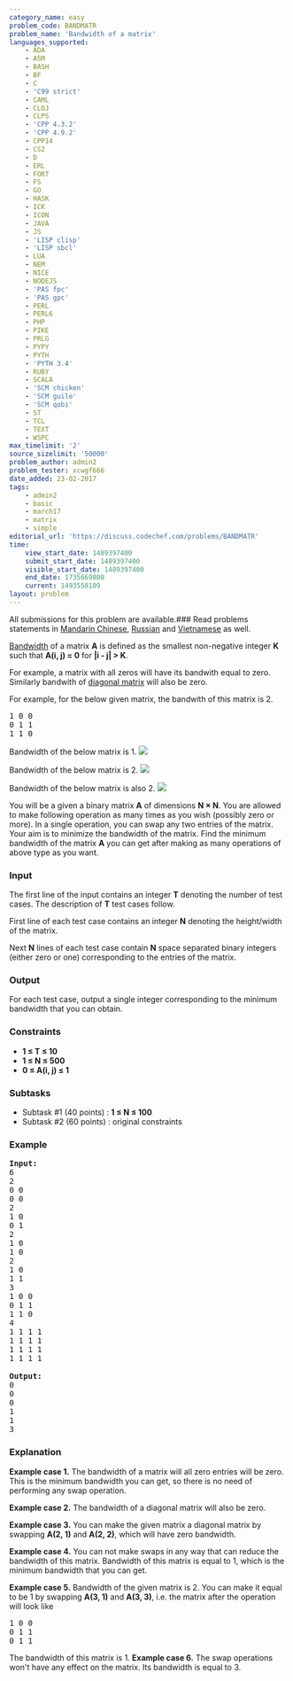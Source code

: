 ```yaml
---
category_name: easy
problem_code: BANDMATR
problem_name: 'Bandwidth of a matrix'
languages_supported:
    - ADA
    - ASM
    - BASH
    - BF
    - C
    - 'C99 strict'
    - CAML
    - CLOJ
    - CLPS
    - 'CPP 4.3.2'
    - 'CPP 4.9.2'
    - CPP14
    - CS2
    - D
    - ERL
    - FORT
    - FS
    - GO
    - HASK
    - ICK
    - ICON
    - JAVA
    - JS
    - 'LISP clisp'
    - 'LISP sbcl'
    - LUA
    - NEM
    - NICE
    - NODEJS
    - 'PAS fpc'
    - 'PAS gpc'
    - PERL
    - PERL6
    - PHP
    - PIKE
    - PRLG
    - PYPY
    - PYTH
    - 'PYTH 3.4'
    - RUBY
    - SCALA
    - 'SCM chicken'
    - 'SCM guile'
    - 'SCM qobi'
    - ST
    - TCL
    - TEXT
    - WSPC
max_timelimit: '2'
source_sizelimit: '50000'
problem_author: admin2
problem_tester: xcwgf666
date_added: 23-02-2017
tags:
    - admin2
    - basic
    - march17
    - matrix
    - simple
editorial_url: 'https://discuss.codechef.com/problems/BANDMATR'
time:
    view_start_date: 1489397400
    submit_start_date: 1489397400
    visible_start_date: 1489397400
    end_date: 1735669800
    current: 1493558109
layout: problem
---
```

All submissions for this problem are available.###  Read problems statements in [Mandarin Chinese](http://www.codechef.com/download/translated/MARCH17/mandarin/BANDMATR.pdf?v=1), [Russian](http://www.codechef.com/download/translated/MARCH17/russian/BANDMATR.pdf?v=1) and [Vietnamese](http://www.codechef.com/download/translated/MARCH17/vietnamese/BANDMATR.pdf?v=1) as well.

[Bandwidth](https://en.wikipedia.org/wiki/Band_matrix#Bandwidth) of a matrix **A** is defined as the smallest non-negative integer **K** such that **A(i, j) = 0** for **|i - j| &gt; K**.

For example, a matrix with all zeros will have its bandwith equal to zero. Similarly bandwith of [diagonal matrix](https://en.wikipedia.org/wiki/Diagonal_matrix) will also be zero.

For example, for the below given matrix, the bandwith of this matrix is 2.

<pre>
1 0 0
0 1 1
1 1 0 
</pre>
Bandwidth of the below matrix is 1. ![](https://codechef_shared.s3.amazonaws.com/download/upload/MARCH17/bandmatr1.png)

Bandwidth of the below matrix is 2. ![](https://codechef_shared.s3.amazonaws.com/download/upload/MARCH17/bandmatr2.png)

Bandwidth of the below matrix is also 2. ![](https://codechef_shared.s3.amazonaws.com/download/upload/MARCH17/bandmatr3.png)

You will be a given a binary matrix **A** of dimensions **N × N**. You are allowed to make following operation as many times as you wish (possibly zero or more). In a single operation, you can swap any two entries of the matrix. Your aim is to minimize the bandwidth of the matrix. Find the minimum bandwidth of the matrix **A** you can get after making as many operations of above type as you want.

### Input

The first line of the input contains an integer **T** denoting the number of test cases. The description of **T** test cases follow.

First line of each test case contains an integer **N** denoting the height/width of the matrix.

Next **N** lines of each test case contain **N** space separated binary integers (either zero or one) corresponding to the entries of the matrix.

### Output

For each test case, output a single integer corresponding to the minimum bandwidth that you can obtain.

### Constraints

- **1 ≤ T ≤ 10**
- **1 ≤ N ≤ 500**
- **0 ≤ A(i, j) ≤ 1**

### Subtasks

- Subtask #1 (40 points) : **1 ≤ N ≤ 100**
- Subtask #2 (60 points) : original constraints

### Example

<pre><b>Input:</b>
6
2
0 0
0 0
2
1 0
0 1
2
1 0
1 0
2
1 0
1 1
3
1 0 0
0 1 1
1 1 0
4
1 1 1 1
1 1 1 1
1 1 1 1
1 1 1 1

<b>Output:</b>
0
0
0
1
1
3
</pre>
### Explanation

**Example case 1.** The bandwidth of a matrix will all zero entries will be zero. This is the minimum bandwidth you can get, so there is no need of performing any swap operation.

**Example case 2.** The bandwidth of a diagonal matrix will also be zero.

**Example case 3.** You can make the given matrix a diagonal matrix by swapping **A(2, 1)** and **A(2, 2)**, which will have zero bandwidth.

**Example case 4.** You can not make swaps in any way that can reduce the bandwidth of this matrix. Bandwidth of this matrix is equal to 1, which is the minimum bandwidth that you can get.

**Example case 5.** Bandwidth of the given matrix is 2. You can make it equal to be 1 by swapping **A(3, 1)** and **A(3, 3)**, i.e. the matrix after the operation will look like

<pre>
1 0 0
0 1 1
0 1 1
</pre>
The bandwidth of this matrix is 1. **Example case 6.** The swap operations won't have any effect on the matrix. Its bandwidth is equal to 3.
